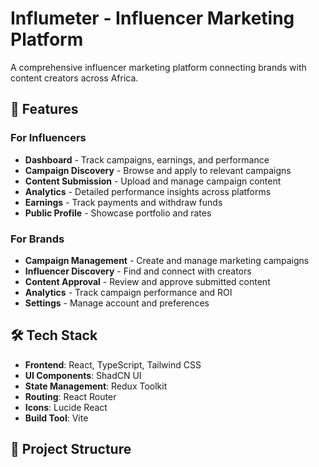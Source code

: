 # Influmeter - Influencer Marketing Platform

A comprehensive influencer marketing platform connecting brands with content creators across Africa.

## 🚀 Features

### For Influencers
- **Dashboard** - Track campaigns, earnings, and performance
- **Campaign Discovery** - Browse and apply to relevant campaigns
- **Content Submission** - Upload and manage campaign content
- **Analytics** - Detailed performance insights across platforms
- **Earnings** - Track payments and withdraw funds
- **Public Profile** - Showcase portfolio and rates

### For Brands
- **Campaign Management** - Create and manage marketing campaigns
- **Influencer Discovery** - Find and connect with creators
- **Content Approval** - Review and approve submitted content
- **Analytics** - Track campaign performance and ROI
- **Settings** - Manage account and preferences

## 🛠️ Tech Stack

- **Frontend**: React, TypeScript, Tailwind CSS
- **UI Components**: ShadCN UI
- **State Management**: Redux Toolkit
- **Routing**: React Router
- **Icons**: Lucide React
- **Build Tool**: Vite

## 📁 Project Structure
